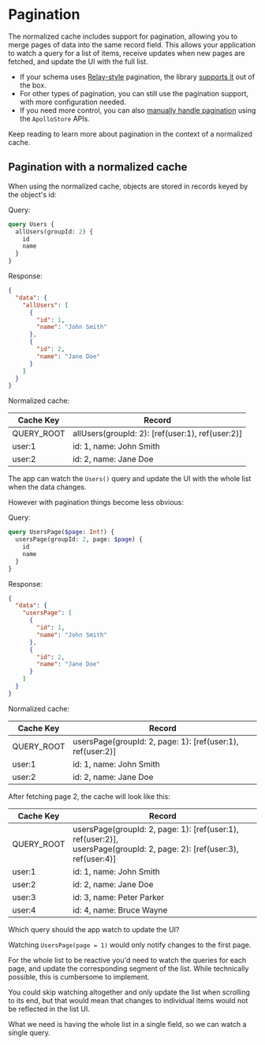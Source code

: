 # Pagination

The normalized cache includes support for pagination, allowing you to merge pages of data into the same record field.
This allows your application to watch a query for a list of items, receive updates when new pages are fetched, and update the UI with the full list.

- If your schema uses [Relay-style](https://relay.dev/graphql/connections.htm) pagination, the library [supports it](pagination-relay-style.md) out of the box.
- For other types of pagination, you can still use the pagination support, with more configuration needed.
- If you need more control, you can also [manually handle pagination](pagination-manual.md) using the `ApolloStore` APIs.

Keep reading to learn more about pagination in the context of a normalized cache.

## Pagination with a normalized cache

When using the normalized cache, objects are stored in records keyed by the object's id:

Query:

```graphql
query Users {
  allUsers(groupId: 2) {
    id
    name
  }
}
```

Response:

```json
{
  "data": {
    "allUsers": [
      {
        "id": 1,
        "name": "John Smith"
      },
      {
        "id": 2,
        "name": "Jane Doe"
      }
    ]
  }
}
```

Normalized cache:

| Cache Key  | Record                                            |
|------------|---------------------------------------------------|
| QUERY_ROOT | allUsers(groupId: 2): [ref(user:1), ref(user:2)]  | 
| user:1     | id: 1, name: John Smith                           |
| user:2     | id: 2, name: Jane Doe                             |

The app can watch the `Users()` query and update the UI with the whole list when the data changes.

However with pagination things become less obvious:

Query:

```graphql
query UsersPage($page: Int!) {
  usersPage(groupId: 2, page: $page) {
    id
    name
  }
}
```

Response:

```json
{
  "data": {
    "usersPage": [
      {
        "id": 1,
        "name": "John Smith"
      },
      {
        "id": 2,
        "name": "Jane Doe"
      }
    ]
  }
}
```

Normalized cache:

| Cache Key  | Record                                                     |
|------------|------------------------------------------------------------|
| QUERY_ROOT | usersPage(groupId: 2, page: 1): [ref(user:1), ref(user:2)] |
| user:1     | id: 1, name: John Smith                                    |
| user:2     | id: 2, name: Jane Doe                                      |

After fetching page 2, the cache will look like this:

| Cache Key  | Record                                                                                                                      |
|------------|-----------------------------------------------------------------------------------------------------------------------------|
| QUERY_ROOT | usersPage(groupId: 2, page: 1): [ref(user:1), ref(user:2)], <br/>usersPage(groupId: 2, page: 2): [ref(user:3), ref(user:4)] |
| user:1     | id: 1, name: John Smith                                                                                                     |
| user:2     | id: 2, name: Jane Doe                                                                                                       |
| user:3     | id: 3, name: Peter Parker                                                                                                   |
| user:4     | id: 4, name: Bruce Wayne                                                                                                    |

Which query should the app watch to update the UI?

Watching `UsersPage(page = 1)` would only notify changes to the first page.

For the whole list to be reactive you'd need to watch the queries for each page, and update the corresponding segment of the list. While technically possible, this is cumbersome to implement.

You could skip watching altogether and only update the list when scrolling to its end, but that would mean that changes to individual items would not be reflected in the list UI.

What we need is having the whole list in a single field, so we can watch a single query.
